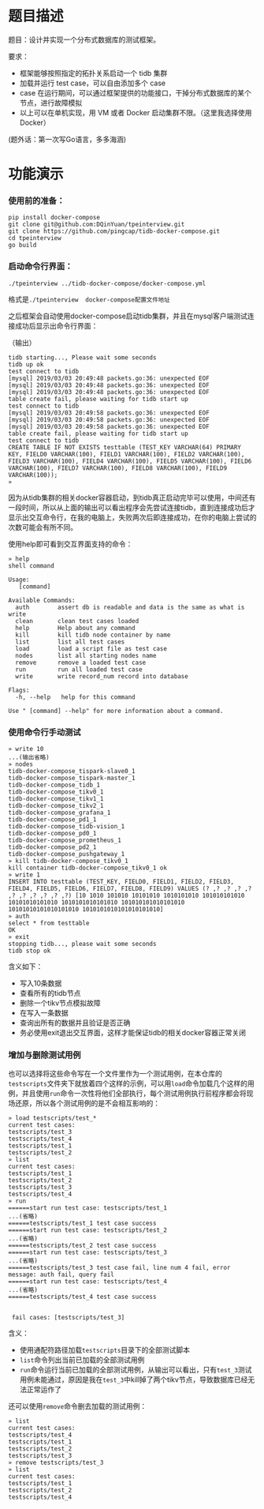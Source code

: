 # 题目描述

题目：设计并实现一个分布式数据库的测试框架。



要求：

- 框架能够按照指定的拓扑关系启动一个 tidb 集群
- 加载并运行 test case，可以自由添加多个 case
- case 在运行期间，可以通过框架提供的功能接口，干掉分布式数据库的某个节点，进行故障模拟
- 以上可以在单机实现，用 VM 或者 Docker 启动集群不限。（这里我选择使用Docker）



(题外话：第一次写Go语言，多多海涵)





# 功能演示

### 使用前的准备：

```
pip install docker-compose
git clone git@github.com:DQinYuan/tpeinterview.git
git clone https://github.com/pingcap/tidb-docker-compose.git
cd tpeinterview
go build
```



### 启动命令行界面：

```
./tpeinterview ../tidb-docker-compose/docker-compose.yml
```



格式是`./tpeinterview  docker-compose配置文件地址`



之后框架会自动使用docker-compose启动tidb集群，并且在mysql客户端测试连接成功后显示出命令行界面：

（输出）

```
tidb starting..., Please wait some seconds
tidb up ok 
test connect to tidb
[mysql] 2019/03/03 20:49:48 packets.go:36: unexpected EOF
[mysql] 2019/03/03 20:49:48 packets.go:36: unexpected EOF
[mysql] 2019/03/03 20:49:48 packets.go:36: unexpected EOF
table create fail, please waiting for tidb start up
test connect to tidb
[mysql] 2019/03/03 20:49:58 packets.go:36: unexpected EOF
[mysql] 2019/03/03 20:49:58 packets.go:36: unexpected EOF
[mysql] 2019/03/03 20:49:58 packets.go:36: unexpected EOF
table create fail, please waiting for tidb start up
test connect to tidb
CREATE TABLE IF NOT EXISTS testtable (TEST_KEY VARCHAR(64) PRIMARY KEY, FIELD0 VARCHAR(100), FIELD1 VARCHAR(100), FIELD2 VARCHAR(100), FIELD3 VARCHAR(100), FIELD4 VARCHAR(100), FIELD5 VARCHAR(100), FIELD6 VARCHAR(100), FIELD7 VARCHAR(100), FIELD8 VARCHAR(100), FIELD9 VARCHAR(100));
»  
```



因为从tidb集群的相关docker容器启动，到tidb真正启动完毕可以使用，中间还有一段时间，所以从上面的输出可以看出程序会先尝试连接tidb，直到连接成功后才显示出交互命令行，在我的电脑上，失败两次后即连接成功，在你的电脑上尝试的次数可能会有所不同。



使用help即可看到交互界面支持的命令：



```
» help
shell command

Usage:
   [command]

Available Commands:
  auth        assert db is readable and data is the same as what is write
  clean       clean test cases loaded
  help        Help about any command
  kill        kill tidb node container by name
  list        list all test cases
  load        load a script file as test case
  nodes       list all starting nodes name
  remove      remove a loaded test case
  run         run all loaded test case
  write       write record_num record into database

Flags:
  -h, --help   help for this command

Use " [command] --help" for more information about a command.
```





### 使用命令行手动测试



```
» write 10
...(输出省略)
» nodes
tidb-docker-compose_tispark-slave0_1
tidb-docker-compose_tispark-master_1
tidb-docker-compose_tidb_1
tidb-docker-compose_tikv0_1
tidb-docker-compose_tikv1_1
tidb-docker-compose_tikv2_1
tidb-docker-compose_grafana_1
tidb-docker-compose_pd1_1
tidb-docker-compose_tidb-vision_1
tidb-docker-compose_pd0_1
tidb-docker-compose_prometheus_1
tidb-docker-compose_pd2_1
tidb-docker-compose_pushgateway_1
» kill tidb-docker-compose_tikv0_1
kill container tidb-docker-compose_tikv0_1 ok
» write 1
INSERT INTO testtable (TEST_KEY, FIELD0, FIELD1, FIELD2, FIELD3, FIELD4, FIELD5, FIELD6, FIELD7, FIELD8, FIELD9) VALUES (? ,? ,? ,? ,? ,? ,? ,? ,? ,? ,?) [10 1010 101010 10101010 1010101010 101010101010 10101010101010 1010101010101010 101010101010101010 10101010101010101010 1010101010101010101010]
» auth
select * from testtable
OK
» exit
stopping tidb..., please wait some seconds
tidb stop ok 
```



含义如下：

- 写入10条数据
- 查看所有的tidb节点
- 删除一个tikv节点模拟故障
- 在写入一条数据
- 查询出所有的数据并且验证是否正确
- 务必使用exit退出交互界面，这样才能保证tidb的相关docker容器正常关闭



### 增加与删除测试用例



也可以选择将这些命令写在一个文件里作为一个测试用例，在本仓库的`testscripts`文件夹下就放着四个这样的示例，可以用`load`命令加载几个这样的用例，并且使用`run`命令一次性将他们全部执行，每个测试用例执行前程序都会将现场还原，所以各个测试用例的是不会相互影响的：



```
» load testscripts/test_*
current test cases:
testscripts/test_3
testscripts/test_4
testscripts/test_1
testscripts/test_2
» list
current test cases:
testscripts/test_1
testscripts/test_2
testscripts/test_3
testscripts/test_4
» run
======start run test case: testscripts/test_1 
...(省略)
======testscripts/test_1 test case success 
======start run test case: testscripts/test_2 
...(省略)
======testscripts/test_2 test case success 
======start run test case: testscripts/test_3 
...(省略)
======testscripts/test_3 test case fail, line num 4 fail, error message: auth fail, query fail 
======start run test case: testscripts/test_4 
...(省略)
======testscripts/test_4 test case success 


 fail cases: [testscripts/test_3] 
```



含义：

- 使用通配符路径加载`testscripts`目录下的全部测试脚本
- `list`命令列出当前已加载的全部测试用例
- `run`命令运行当前已加载的全部测试用例，从输出可以看出，只有`test_3`测试用例未能通过，原因是我在`test_3`中kill掉了两个tikv节点，导致数据库已经无法正常运作了



还可以使用`remove`命令删去加载的测试用例：



```
» list
current test cases:
testscripts/test_4
testscripts/test_1
testscripts/test_2
testscripts/test_3
» remove testscripts/test_3
» list
current test cases:
testscripts/test_1
testscripts/test_2
testscripts/test_4
```



